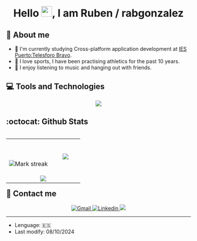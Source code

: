 <h1 align="center">Hello <img src="https://github.com/TheDudeThatCode/TheDudeThatCode/blob/master/Assets/Hi.gif" width="29px">, I am Ruben / rabgonzalez</h1> 

<h2>🤵 About me</h2>
<ul>
  <li>
    📝 I'm currently studying Cross-platform application development at <a href="https://www3.gobiernodecanarias.org/medusa/edublog/iespuertodelacruztelesforobravo/">IES Puerto:Telesforo Bravo</a>.
  </li>
  <li>
    🏃 I love sports, I have been practising athletics for the past 10 years.
  </li>
  <li>
    🎵 I enjoy listening to music and hanging out with friends.
  </li>
  <li style="display:none">
    🖥️ Coding = fun.
  </li>
</ul>

<h2>💻 Tools and Technologies</h2>
<p align="center">
  <a href="https://skillicons.dev">
    <img src="https://skillicons.dev/icons?i=angular,atom,bash,bootstrap,css,git,github,githubactions,hibernate,html,java,js,jquery,laravel,linux,maven,mongodb,nodejs,php,postman,react,regex,spring,vscode&perline=8" />
  </a>
</p>

<h2>:octocat: Github Stats</h2>
<!--- stats (start) -->
<p align="center">
<table align="left">
<tr border="none">
<td width="60%" align="center">

  <br></br>
  <img  title="🔥 Get streak stats for your profile at git.io/streak-stats" alt="Mark streak" src="https://github-readme-streak-stats.herokuapp.com/?user=rabgonzalez&theme=dark&hide_border=false" /> 
</td>

<td width="40%" align="center">

  <img  align="center"  src="https://github-readme-stats.anuraghazra1.vercel.app/api/top-langs/?username=rabgonzalez&theme=dark&hide_border=false&no-bg=true&no-frame=true&langs_count=10"/>

  </td>
</tr>
<!--- stats (end) -->

<!--- trophy (start) -->
<tr>
  <td align="center" colspan="2" width=80%>
    <img src="https://github-profile-trophy.vercel.app/?username=rabgonzalez&row=1&column=3&theme=radical&no-frame=false&no-bg=true&margin-w=10"/>
  </td>
</tr>
</table>
<!--- trophy (end) -->
</p>

---
<h2>🤝 Contact me</h3>
<div align="center">
  <a href="mailto:rubalba.rag@gmail.com">
    <img src="https://img.shields.io/badge/Gmail-D14836?style=for-the-badge&logo=gmail&logoColor=white" alt="Gmail">
  </a>
  <a href="https://www.linkedin.com/in/rub%C3%A9n-abreu-gonz%C3%A1lez-13360830b/">
    <img src="https://img.shields.io/badge/LinkedIn-0077B5?style=for-the-badge&logo=linkedin&logoColor=white" alt="Linkedin">
  </a>
  <a href="https://www.instagram.com/_rubenag_/">
    <img src="https://img.shields.io/badge/Instagram-E4405F?style=for-the-badge&logo=instagram&logoColor=white">
  </a>
</div>

---
<ul>
  <li>Lenguage: 🇪🇸</li>
  <li>Last modify: 08/10/2024</li>
</ul>
